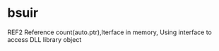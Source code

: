 bsuir
=====
REF2 
Reference count(auto.ptr),Iterface in memory, Using interface to access DLL library object
